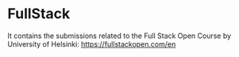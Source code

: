 # FullStack
It contains the submissions related to the Full Stack Open Course by University of Helsinki: https://fullstackopen.com/en
